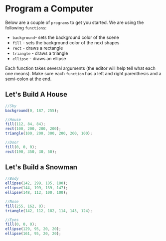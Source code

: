 # Program a Computer

Below are a couple of `programs` to get you started. We are using the following `functions`:

* `background`- sets the background color of the scene
* `fill` - sets the background color of the next shapes
* `rect` - draws a rectangle
* `triangle` - draws a triangle
* `ellipse` - draws an ellipse

Each function takes several arguments (the editor will help tell what each one means). Make sure each `function` has a left and right parenthesis and a semi-colon at the end.

## Let's Build A House
```javascript
//Sky
background(0, 187, 255);

//House
fill(112, 84, 84);
rect(100, 200, 200, 200);
triangle(100, 200, 300, 200, 200, 100);

//Door
fill(0, 0, 0);
rect(190, 350, 30, 50);
```

## Let's Build a Snowman
```javascript
//Body
ellipse(142, 299, 185, 180);
ellipse(144, 199, 139, 147);
ellipse(148, 112, 100, 100);

//Nose
fill(255, 162, 0);
triangle(142, 112, 182, 114, 143, 124);

//Eyes
fill(0, 0, 0);
ellipse(129, 95, 20, 20);
ellipse(161, 95, 20, 20);
```
